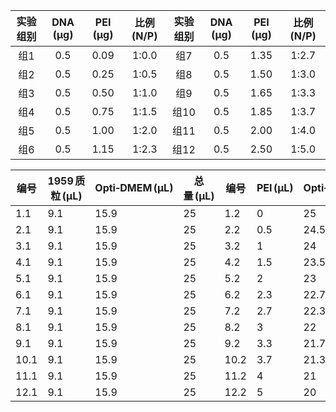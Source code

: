 | 实验组别 | DNA (μg) | PEI (μg) | 比例 (N/P) | 实验组别 | DNA (μg) | PEI (μg) | 比例 (N/P) |
| :--: | :------: | :------: | :------: | :--: | :------: | :------: | :------: |
|  组1  |   0.5    |   0.09   |  1:0.0   |  组7  |   0.5    |   1.35   |  1:2.7   |
|  组2  |   0.5    |   0.25   |  1:0.5   |  组8  |   0.5    |   1.50   |  1:3.0   |
|  组3  |   0.5    |   0.50   |  1:1.0   |  组9  |   0.5    |   1.65   |  1:3.3   |
|  组4  |   0.5    |   0.75   |  1:1.5   | 组10  |   0.5    |   1.85   |  1:3.7   |
|  组5  |   0.5    |   1.00   |  1:2.0   | 组11  |   0.5    |   2.00   |  1:4.0   |
|  组6  |   0.5    |   1.15   |  1:2.3   | 组12  |   0.5    |   2.50   |  1:5.0   |






| 编号   | 1959 质粒 (μL) | Opti‑DMEM (μL) | **总量 (μL)** | 编号   | PEI (μL) | Opti‑DMEM (μL) | **总量 (μL)** |
| ---- | ------------ | -------------- | ----------- | ---- | -------- | -------------- | ----------- |
| 1.1  | 9.1          | 15.9           | 25          | 1.2  | 0        | 25             | 25          |
| 2.1  | 9.1          | 15.9           | 25          | 2.2  | 0.5      | 24.5           | 25          |
| 3.1  | 9.1          | 15.9           | 25          | 3.2  | 1        | 24             | 25          |
| 4.1  | 9.1          | 15.9           | 25          | 4.2  | 1.5      | 23.5           | 25          |
| 5.1  | 9.1          | 15.9           | 25          | 5.2  | 2        | 23             | 25          |
| 6.1  | 9.1          | 15.9           | 25          | 6.2  | 2.3      | 22.7           | 25          |
| 7.1  | 9.1          | 15.9           | 25          | 7.2  | 2.7      | 22.3           | 25          |
| 8.1  | 9.1          | 15.9           | 25          | 8.2  | 3        | 22             | 25          |
| 9.1  | 9.1          | 15.9           | 25          | 9.2  | 3.3      | 21.7           | 25          |
| 10.1 | 9.1          | 15.9           | 25          | 10.2 | 3.7      | 21.3           | 25          |
| 11.1 | 9.1          | 15.9           | 25          | 11.2 | 4        | 21             | 25          |
| 12.1 | 9.1          | 15.9           | 25          | 12.2 | 5        | 20             | 25          |

